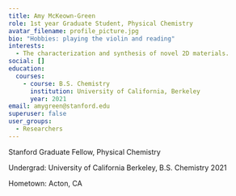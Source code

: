 ```yaml
---
title: Amy McKeown-Green
role: 1st year Graduate Student, Physical Chemistry
avatar_filename: profile_picture.jpg
bio: "Hobbies: playing the violin and reading"
interests:
  - The characterization and synthesis of novel 2D materials.
social: []
education:
  courses:
    - course: B.S. Chemistry
      institution: University of California, Berkeley
      year: 2021
email: amygreen@stanford.edu
superuser: false
user_groups:
  - Researchers
---
```

Stanford Graduate Fellow, Physical Chemistry 

Undergrad: University of California Berkeley, B.S. Chemistry 2021

Hometown: Acton, CA